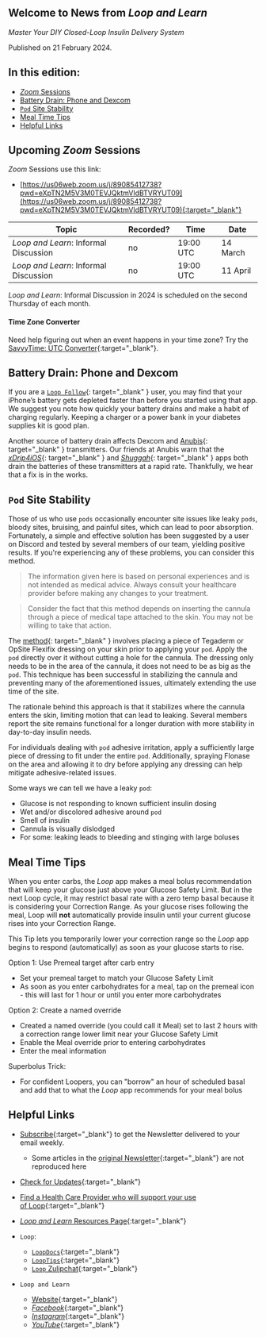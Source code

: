 ## Welcome to News from&nbsp;_<span translate="no">Loop and Learn</span>_

_Master Your DIY Closed-Loop Insulin Delivery System_

Published on 21 February 2024.

## In this edition:

* [*Zoom* Sessions](#upcoming-zoom-sessions)
* [Battery Drain: Phone and Dexcom](#battery-drain-phone-and-dexcom)
* [`Pod` Site Stability](#pod-site-stability)
* [Meal Time Tips]()
* [Helpful Links](#helpful-links)

## Upcoming *Zoom* Sessions

*Zoom* Sessions use this link:

* [https://us06web.zoom.us/j/89085412738?pwd=eXpTN2M5V3M0TEVJQktmVldBTVRYUT09](https://us06web.zoom.us/j/89085412738?pwd=eXpTN2M5V3M0TEVJQktmVldBTVRYUT09){:target="_blank"}

| Topic | Recorded? | Time | Date |
| - | - | - | - |
| _<span translate="no">Loop and Learn</span>_: Informal Discussion | no | 19:00 UTC | 14 March |
| _<span translate="no">Loop and Learn</span>_: Informal Discussion | no | 19:00 UTC | 11 April |

_<span translate="no">Loop and Learn</span>_: Informal Discussion in 2024 is scheduled on the second Thursday of each month.

#### Time Zone Converter

Need help figuring out when an event happens in your time zone? Try the [SavvyTime: UTC Converter](https://savvytime.com/converter/utc){:target="_blank"}.

## Battery Drain: Phone and Dexcom

If you are a [`Loop Follow`](https://www.loopandlearn.org/loop-follow/){: target="_blank" } user, you may find that your iPhone’s battery gets depleted faster than before you started using that app. We suggest you note how quickly your battery drains and make a habit of charging regularly. Keeping a charger or a power bank in your diabetes supplies kit is good plan.

Another source of battery drain affects Dexcom and [Anubis](https://www.facebook.com/groups/247952672307306/posts/1901312990304591/){: target="_blank" } transmitters. Our friends at Anubis warn that the [*xDrip4iOS*](https://xdrip4ios.readthedocs.io/en/latest/){: target="_blank" } and [*Shuggah*](https://apps.apple.com/gb/app/shuggah/id1586789452){: target="_blank" } apps both drain the batteries of these transmitters at a rapid rate. Thankfully, we hear that a fix is in the works.

## `Pod` Site Stability

Those of us who use `pods` occasionally encounter site issues like leaky `pods`, bloody sites, bruising, and painful sites, which can lead to poor absorption. Fortunately, a simple and effective solution has been suggested by a user on Discord and tested by several members of our team, yielding positive results. If you're experiencing any of these problems, you can consider this method.

> The information given here is based on personal experiences and is not intended as medical advice. Always consult your healthcare provider before making any changes to your treatment.

> Consider the fact that this method depends on inserting the cannula through a piece of medical tape attached to the skin. You may not be willing to take that action.

The [method](https://www.facebook.com/groups/LOOPandLEARN/posts/3627796764143468/){: target="_blank" } involves placing a piece of Tegaderm or OpSite Flexifix dressing on your skin prior to applying your `pod`. Apply the `pod` directly over it without cutting a hole for the cannula. The dressing only needs to be in the area of the cannula, it does not need to be as big as the `pod`. This technique has been successful in stabilizing the cannula and preventing many of the aforementioned issues, ultimately extending the use time of the site.

The rationale behind this approach is that it stabilizes where the cannula enters the skin, limiting motion that can lead to leaking. Several members report the site remains functional for a longer duration with more stability in day-to-day insulin needs.

For individuals dealing with `pod` adhesive irritation, apply a sufficiently large piece of dressing to fit under the entire `pod`. Additionally, spraying Flonase on the area and allowing it to dry before applying any dressing can help mitigate adhesive-related issues.

Some ways we can tell we have a leaky `pod`:

* Glucose is not responding to known sufficient insulin dosing
* Wet and/or discolored adhesive around `pod`
* Smell of insulin
* Cannula is visually dislodged
* For some: leaking leads to bleeding and stinging with large boluses

## Meal Time Tips

When you enter carbs, the *Loop* app makes a meal bolus recommendation that will keep your glucose just above your Glucose Safety Limit. But in the next Loop cycle, it may restrict basal rate with a zero temp basal because it is considering your Correction Range. As your glucose rises following the meal, Loop will **not** automatically provide insulin until your current glucose rises into your Correction Range.

This Tip lets you temporarily lower your correction range so the *Loop* app begins to respond (automatically) as soon as your glucose starts to rise.

Option 1: Use Premeal target after carb entry

* Set your premeal target to match your Glucose Safety Limit
* As soon as you enter carbohydrates for a meal, tap on the premeal icon - this will last for 1 hour or until you enter more carbohydrates

Option 2: Create a named override

* Created a named override (you could call it Meal) set to last 2 hours with a correction range lower limit near your Glucose Safety Limit
* Enable the Meal override prior to entering carbohydrates
* Enter the meal information

Superbolus Trick:

* For confident Loopers, you can "borrow" an hour of scheduled basal and add that to what the *Loop* app recommends for your meal bolus

## Helpful Links

* [Subscribe](https://www.loopandlearn.org/newsletter-signup/){:target="_blank"} to get the Newsletter delivered to your email weekly.
    * Some articles in the [original Newsletter](https://www.loopandlearn.org/2022/10/19/loop-and-learn-newsletter/){:target="_blank"} are not reproduced here
* [Check for Updates](https://www.loopandlearn.org/version-updates/){:target="_blank"}
* [Find a Health Care Provider who will support your use of&nbsp;<span translate="no">Loop</span>](https://www.loopandlearn.org/hcp-recommendations/){:target="_blank"}
* [_<span translate="no">Loop and Learn</span>_&nbsp;Resources Page](https://www.loopandlearn.org/resources/){:target="_blank"}
* <code>Loop</code>:
    * [`LoopDocs`](https://loopkit.github.io/loopdocs/){:target="_blank"}
    * [`LoopTips`](https://loopkit.github.io/looptips/){:target="_blank"}
    * [`Loop` Zulipchat](https://loop.zulipchat.com/){:target="_blank"}


  
* <code>Loop and Learn</code>
    * [Website](https://www.loopandlearn.org/){:target="_blank"}
    * [*Facebook*](https://www.facebook.com/groups/LOOPandLEARN){:target="_blank"}
    * [*Instagram*](https://www.instagram.com/loopandlearn/){:target="_blank"}
    * [*YouTube*](https://www.youtube.com/c/loopandlearn){:target="_blank"}
